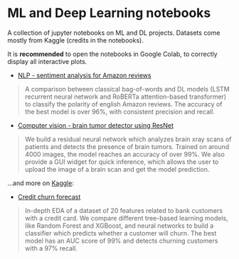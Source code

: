 # ML and Deep Learning notebooks

A collection of jupyter notebooks on ML and DL projects. Datasets come mostly from Kaggle (credits in the notebooks).

It is **recommended** to open the notebooks in Google Colab, to correctly display all interactive plots.

* [NLP - sentiment analysis for Amazon reviews](https://github.com/AlCatt91/datascience-portfolio/blob/main/sentiment_analysis_english_amazon_reviews.ipynb)
> A comparison between classical bag-of-words and DL models (LSTM recurrent neural network and RoBERTa attention-based transformer) to classify the polarity of english Amazon reviews. The accuracy of the best model is over 96%, with consistent precision and recall.

* [Computer vision - brain tumor detector using ResNet](https://github.com/AlCatt91/datascience-portfolio/blob/main/brain_tumor_detector_with_resnet.ipynb)
> We build a residual neural network which analyzes brain xray scans of patients and detects the presence of brain tumors. Trained on around 4000 images, the model reaches an accuracy of over 99%. We also provide a GUI widget for quick inference, which allows the user to upload the image of a brain scan and get the model prediction.



...and more on [Kaggle](https://www.kaggle.com/alcatt):

* [Credit churn forecast](https://www.kaggle.com/alcatt/credit-churn-model-auc-99-recall-97-acc-96)
> In-depth EDA of a dataset of 20 features related to bank customers with a credit card. We compare different tree-based learning models, like Random Forest and XGBoost, and neural networks to build a classifier which predicts whether a customer will churn. The best model has an AUC score of 99% and detects churning customers with a 97% recall.
